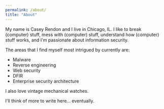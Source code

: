 ```yaml
---
permalink: /about/
title: "About"
---
```


My name is Casey Rendon and I live in Chicago, IL. I like to break (computer) stuff, mess with (computer) stuff, understand how (computer) stuff works, and I'm passionate about information security.

The areas that I find myself most intrigued by currently are:

- Malware
- Reverse engineering
- Web security
- DFIR
- Enterprise security architecture

I also love vintage mechanical watches.

I'll think of more to write here... eventually.